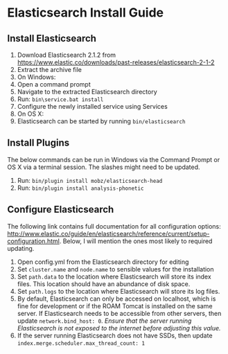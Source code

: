 # Elasticsearch Install Guide

## Install Elasticsearch

1. Download Elasticsearch 2.1.2 from https://www.elastic.co/downloads/past-releases/elasticsearch-2-1-2 
2. Extract the archive file
3. On Windows:
  1. Open a command prompt
  2. Navigate to the extracted Elasticsearch directory
  3. Run: `bin\service.bat install`
  4. Configure the newly installed service using Services
4. On OS X:
  1. Elasticsearch can be started by running `bin/elasticsearch`

## Install Plugins

The below commands can be run in Windows via the Command Prompt or OS X via a terminal session. The slashes might need to be updated.

1. Run: `bin/plugin install mobz/elasticsearch-head`
2. Run: `bin/plugin install analysis-phonetic`

## Configure Elasticsearch

The following link contains full documentation for all configuration options: http://www.elastic.co/guide/en/elasticsearch/reference/current/setup-configuration.html. Below, I will mention the ones most likely to required updating.

1. Open config.yml from the Elasticsearch directory for editing
2. Set `cluster.name` and `node.name` to sensible values for the installation
3. Set `path.data` to the location where Elasticsearch will store its index files. This location should have an abundance of disk space.
4. Set `path.logs` to the location where Elasticsearch will store its log files.
5. By default, Elasticsearch can only be accessed on localhost, which is fine for development or if the ROAM Tomcat is installed on the same server. If Elasticsearch needs to be accessible from other servers, then update `network.bind_host: 0`. _Ensure that the server running Elasticsearch is not exposed to the internet before adjusting this value._
6. If the server running Elasticsearch does not have SSDs, then update `index.merge.scheduler.max_thread_count: 1`
